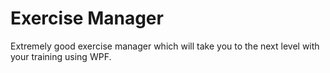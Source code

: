 # Exercise Manager
Extremely good exercise manager which will take you to the next level with your training using WPF.
